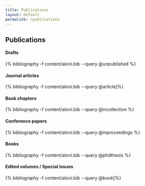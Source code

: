 ```yaml
---
title: Publications
layout: default
permalink: /publications
---
```


## Publications

#### Drafts
{% bibliography -f content/aloni.bib --query @unpublished %}

#### Journal articles
{% bibliography -f content/aloni.bib --query @article]%}

#### Book chapters
{% bibliography -f content/aloni.bib --query @incollection %}

#### Conference papers
{% bibliography -f content/aloni.bib --query @inproceedings %}

#### Books
{% bibliography -f content/aloni.bib --query @phdthesis %}

#### Edited volumes / Special issues
{% bibliography -f content/aloni.bib --query @book]%}



